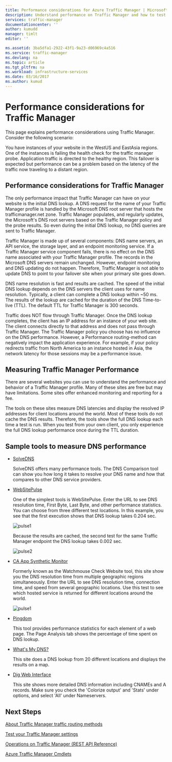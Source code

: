 ```yaml
---
title: Performance considerations for Azure Traffic Manager | Microsoft Docs
description: Understand performance on Traffic Manager and how to test performance of your website when using Traffic Manager
services: traffic-manager
documentationcenter: ''
author: kumudd
manager: timlt
editor: ''

ms.assetid: 3ba5dfa1-2922-43f1-9a23-d06969c4a516
ms.service: traffic-manager
ms.devlang: na
ms.topic: article
ms.tgt_pltfrm: na
ms.workload: infrastructure-services
ms.date: 03/16/2017
ms.author: kumud
---
```


# Performance considerations for Traffic Manager

This page explains performance considerations using Traffic Manager. Consider the following scenario:

You have instances of your website in the WestUS and EastAsia regions. One of the instances is failing the health check for the traffic manager probe. Application traffic is directed to the healthy region. This failover is expected but performance can be a problem based on the latency of the traffic now traveling to a distant region.

## Performance considerations for Traffic Manager

The only performance impact that Traffic Manager can have on your website is the initial DNS lookup. A DNS request for the name of your Traffic Manager profile is handled by the Microsoft DNS root server that hosts the trafficmanager.net zone. Traffic Manager populates, and regularly updates, the Microsoft's DNS root servers based on the Traffic Manager policy and the probe results. So even during the initial DNS lookup, no DNS queries are sent to Traffic Manager.

Traffic Manager is made up of several components: DNS name servers, an API service, the storage layer, and an endpoint monitoring service. If a Traffic Manager service component fails, there is no effect on the DNS name associated with your Traffic Manager profile. The records in the Microsoft DNS servers remain unchanged. However, endpoint monitoring and DNS updating do not happen. Therefore, Traffic Manager is not able to update DNS to point to your failover site when your primary site goes down.

DNS name resolution is fast and results are cached. The speed of the initial DNS lookup depends on the DNS servers the client uses for name resolution. Typically, a client can complete a DNS lookup within ~50 ms. The results of the lookup are cached for the duration of the DNS Time-to-live (TTL). The default TTL for Traffic Manager is 300 seconds.

Traffic does NOT flow through Traffic Manager. Once the DNS lookup completes, the client has an IP address for an instance of your web site. The client connects directly to that address and does not pass through Traffic Manager. The Traffic Manager policy you choose has no influence on the DNS performance. However, a Performance routing-method can negatively impact the application experience. For example, if your policy redirects traffic from North America to an instance hosted in Asia, the network latency for those sessions may be a performance issue.

## Measuring Traffic Manager Performance

There are several websites you can use to understand the performance and behavior of a Traffic Manager profile. Many of these sites are free but may have limitations. Some sites offer enhanced monitoring and reporting for a fee.

The tools on these sites measure DNS latencies and display the resolved IP addresses for client locations around the world. Most of these tools do not cache the DNS results. Therefore, the tools show the full DNS lookup each time a test is run. When you test from your own client, you only experience the full DNS lookup performance once during the TTL duration.

## Sample tools to measure DNS performance

* [SolveDNS](http://www.solvedns.com/dns-comparison/)

    SolveDNS offers many performance tools. The DNS Comparison tool can show you how long it takes to resolve your DNS name and how that compares to other DNS service providers.

* [WebSitePulse](http://www.websitepulse.com/help/tools.php)

    One of the simplest tools is WebSitePulse. Enter the URL to see DNS resolution time, First Byte, Last Byte, and other performance statistics. You can choose from three different test locations. In this example, you see that the first execution shows that DNS lookup takes 0.204 sec.

    ![pulse1](./media/traffic-manager-performance-considerations/traffic-manager-web-site-pulse.png)

    Because the results are cached, the second test for the same Traffic Manager endpoint the DNS lookup takes 0.002 sec.

    ![pulse2](./media/traffic-manager-performance-considerations/traffic-manager-web-site-pulse2.png)

* [CA App Synthetic Monitor](https://asm.ca.com/en/checkit.php)

    Formerly known as the Watchmouse Check Website tool, this site show you the DNS resolution time from multiple geographic regions simultaneously. Enter the URL to see DNS resolution time, connection time, and speed from several geographic locations. Use this test to see which hosted service is returned for different locations around the world.

    ![pulse1](./media/traffic-manager-performance-considerations/traffic-manager-web-site-watchmouse.png)

* [Pingdom](http://tools.pingdom.com/)

    This tool provides performance statistics for each element of a web page. The Page Analysis tab shows the percentage of time spent on DNS lookup.

* [What's My DNS?](http://www.whatsmydns.net/)

    This site does a DNS lookup from 20 different locations and displays the results on a map.

* [Dig Web Interface](http://www.digwebinterface.com)

    This site shows more detailed DNS information including CNAMEs and A records. Make sure you check the 'Colorize output' and 'Stats' under options, and select 'All' under Nameservers.

## Next Steps

[About Traffic Manager traffic routing methods](traffic-manager-routing-methods.md)

[Test your Traffic Manager settings](traffic-manager-testing-settings.md)

[Operations on Traffic Manager (REST API Reference)](http://go.microsoft.com/fwlink/?LinkId=313584)

[Azure Traffic Manager Cmdlets](https://docs.microsoft.com/powershell/module/azurerm.trafficmanager)

